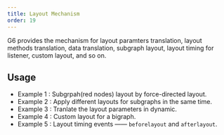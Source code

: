 ```yaml
---
title: Layout Mechanism
order: 19
---
```


G6 provides the mechanism for layout paramters translation, layout methods translation, data translation, subgraph layout, layout timing for listener, custom layout, and so on.

## Usage

- Example 1 : Subgrpah(red nodes) layout by force-directed layout.
- Example 2 : Apply different layouts for subgraphs in the same time.
- Example 3 : Tranlate the layout parameters in dynamic.
- Example 4 : Custom layout for a bigraph.
- Example 5 : Layout timing events —— `beforelayout` and `afterlayout`.
